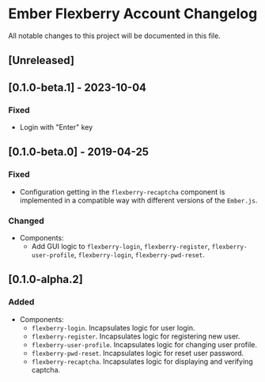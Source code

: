 # Ember Flexberry Account Changelog
All notable changes to this project will be documented in this file.

## [Unreleased]
## [0.1.0-beta.1] - 2023-10-04
### Fixed
* Login with "Enter" key

## [0.1.0-beta.0] - 2019-04-25
### Fixed
* Configuration getting in the `flexberry-recaptcha` component is implemented in a compatible way with different versions of the `Ember.js`.

### Changed
* Components:
  * Add GUI logic to `flexberry-login`, `flexberry-register`, `flexberry-user-profile`, `flexberry-login`, `flexberry-pwd-reset`.


## [0.1.0-alpha.2]
### Added
* Components:
    * `flexberry-login`. Incapsulates logic for user login.
    * `flexberry-register`. Incapsulates logic for registering new user.
    * `flexberry-user-profile`. Incapsulates logic for changing user profile.
    * `flexberry-pwd-reset`. Incapsulates logic for reset user password.
    * `flexberry-recaptcha`. Incapsulates logic for displaying and verifying captcha.
